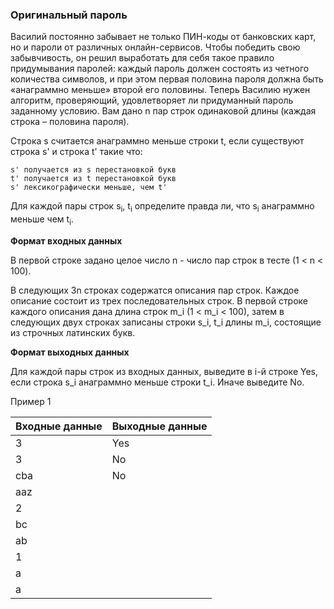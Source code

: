 ### Оригинальный пароль

Василий постоянно забывает не только ПИН-коды от банковских карт, но и пароли от различных онлайн-сервисов. Чтобы победить свою забывчивость, он решил выработать для себя такое правило придумывания паролей: каждый пароль должен состоять из четного количества символов, и при этом первая половина пароля должна быть «анаграммно меньше» второй его половины. Теперь Василию нужен алгоритм, проверяющий, удовлетворяет ли придуманный пароль заданному условию.
Вам дано n пар строк одинаковой длины (каждая строка – половина пароля).

Строка s считается анаграммно меньше строки t, если существуют строка s' и строка t' такие что:

    s' получается из s перестановкой букв
    t' получается из t перестановкой букв
    s' лексикографически меньше, чем t'


Для каждой пары строк s<sub>i</sub>, t<sub>i</sub> определите правда ли, что s<sub>i</sub> анаграммно меньше чем t<sub>i</sub>.

**Формат входных данных**

В первой строке задано целое число n - число пар строк в тесте (1 < n < 100).

В следующих 3n строках содержатся описания пар строк. Каждое описание состоит из трех последовательных строк. В первой строке каждого описания дана длина строк m_i (1 < m_i < 100), затем в следующих двух строках записаны строки  s_i, t_i длины m_i, состоящие из строчных латинских букв.

**Формат выходных данных**

Для каждой пары строк из входных данных, выведите в i-й строке Yes, если строка s_i анаграммно меньше строки t_i. Иначе выведите No.

Пример 1

| Входные данные | Выходные данные |
|----------------|-----------------|
| 3              | Yes             |
| 3              | No              |
| cba            | No              |
| aaz            |                 |
| 2              |                 |
| bc             |                 |
| ab             |                 |
| 1              |                 |
| a              |                 |
| a              |                 |

 